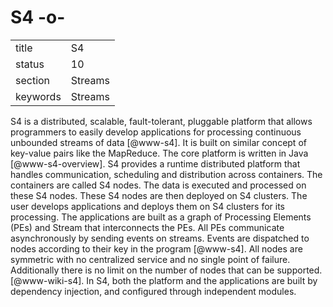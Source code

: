 # S4 -o-


|          |         |
| -------- | ------- |
| title    | S4      | 
| status   | 10      |
| section  | Streams |
| keywords | Streams |




S4 is a distributed, scalable, fault-tolerant, pluggable platform that
allows programmers to easily develop applications for processing
continuous unbounded streams of data [@www-s4]. It is built on
similar concept of key-value pairs like the MapReduce. The core
platform is written in Java [@www-s4-overview]. S4 provides a
runtime distributed platform that handles communication, scheduling
and distribution across containers. The containers are called S4
nodes. The data is executed and processed on these S4 nodes. These S4
nodes are then deployed on S4 clusters. The user develops applications
and deploys them on S4 clusters for its processing. The applications
are built as a graph of Processing Elements (PEs) and Stream that
interconnects the PEs. All PEs communicate asynchronously by sending
events on streams. Events are dispatched to nodes according to their
key in the program [@www-s4]. All nodes are symmetric with no
centralized service and no single point of failure. Additionally there
is no limit on the number of nodes that can be
supported. [@www-wiki-s4]. In S4, both the platform and the
applications are built by dependency injection, and configured through
independent modules.




     
